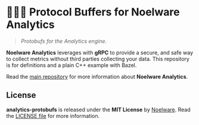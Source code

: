 # 🐻‍❄️🐾 Protocol Buffers for Noelware Analytics
> *Protobufs for the Analytics engine.*

**Noelware Analytics** leverages with **gRPC** to provide a secure, and safe way to collect metrics without third parties collecting your data. This repository is for definitions and a plain C++ example with Bazel.

Read the [main repository](https://github.com/Noelware/Analytics) for more information about **Noelware Analytics**.

## License
**analytics-protobufs** is released under the **MIT License** by [Noelware](https://noelware.org). Read the [LICENSE file](./LICENSE) for more information.
